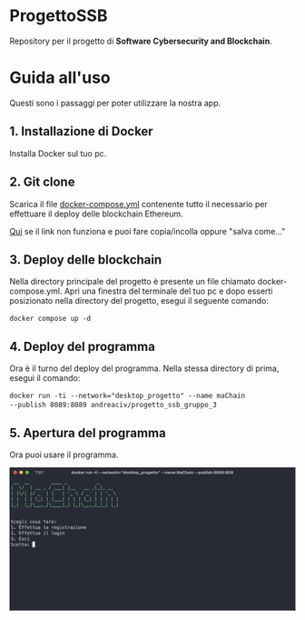 # ProgettoSSB

Repository per il progetto di **Software Cybersecurity and Blockchain**.

# Guida all'uso

Questi sono i passaggi per poter utilizzare la nostra app.

## 1. Installazione di Docker

Installa Docker sul tuo pc.

## 2. Git clone

Scarica il file [docker-compose.yml](https://downgit.github.io/#/home?url=https://github.com/Antonet99/ProgettoSSB/blob/master/docker-compose.yaml) contenente tutto il necessario per effettuare il deploy delle blockchain Ethereum.

[Qui](https://raw.githubusercontent.com/Antonet99/ProgettoSSB/master/docker-compose.yaml) se il link non funziona e puoi fare copia/incolla oppure "salva come..."

## 3. Deploy delle blockchain

Nella directory principale del progetto è presente un file chiamato docker-compose.yml. Apri una finestra del terminale del tuo pc e dopo esserti posizionato nella directory del progetto, esegui il seguente comando:

    docker compose up -d

## 4. Deploy del programma

Ora è il turno del deploy del programma. Nella stessa directory di prima, esegui il comando:

    docker run -ti --network="desktop_progetto" --name maChain
    --publish 8089:8089 andreaciv/progetto_ssb_gruppo_3

## 5. Apertura del programma

Ora puoi usare il programma.

![My Image](prove/homescreen.png)

